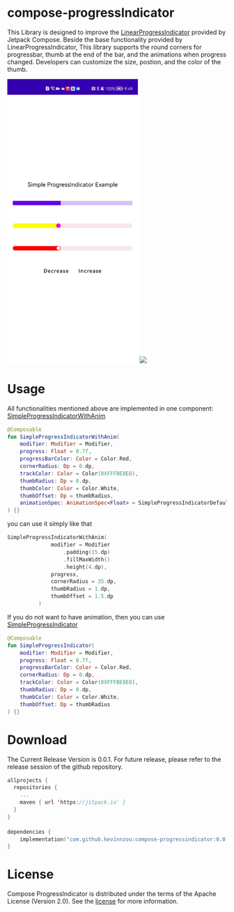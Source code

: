 # compose-progressIndicator
This Library is designed to improve the [LinearProgressIndicator](https://foso.github.io/Jetpack-Compose-Playground/material/linearprogressindicator/) provided by Jetpack Compose. Beside the base functionality provided by LinearProgressIndicator, This library supports the round corners for progressbar, thumb at the end of the bar, and the animations when progress changed. Developers can customize the size, postion, and the color of the thumb.

<img src="media/simple-indicator.gif" width=300> <img src="media/errorlist.gif" width=300>

# Usage
All functionalities mentioned above are implemented in one component: [SimpleProgressIndicatorWithAnim](https://github.com/KevinnZou/compose-progressIndicator/blob/main/progressindicator/src/main/java/com/kevinnzou/compose/progressindicator/SimpleProgressIndicator.kt)
```kotlin
@Composable
fun SimpleProgressIndicatorWithAnim(
    modifier: Modifier = Modifier,
    progress: Float = 0.7f,
    progressBarColor: Color = Color.Red,
    cornerRadius: Dp = 0.dp,
    trackColor: Color = Color(0XFFFBE8E8),
    thumbRadius: Dp = 0.dp,
    thumbColor: Color = Color.White,
    thumbOffset: Dp = thumbRadius,
    animationSpec: AnimationSpec<Float> = SimpleProgressIndicatorDefaults.SimpleProgressAnimationSpec,
) {}
```
you can use it simply like that
```kotlin
SimpleProgressIndicatorWithAnim(
              modifier = Modifier
                  .padding(15.dp)
                  .fillMaxWidth()
                  .height(4.dp),
              progress,
              cornerRadius = 35.dp,
              thumbRadius = 1.dp,
              thumbOffset = 1.5.dp
          )
```
If you do not want to have animation, then you can use [SimpleProgressIndicator](https://github.com/KevinnZou/compose-progressIndicator/blob/main/progressindicator/src/main/java/com/kevinnzou/compose/progressindicator/SimpleProgressIndicator.kt)
```kotlin
@Composable
fun SimpleProgressIndicator(
    modifier: Modifier = Modifier,
    progress: Float = 0.7f,
    progressBarColor: Color = Color.Red,
    cornerRadius: Dp = 0.dp,
    trackColor: Color = Color(0XFFFBE8E8),
    thumbRadius: Dp = 0.dp,
    thumbColor: Color = Color.White,
    thumbOffset: Dp = thumbRadius
) {}
```

# Download
The Current Release Version is 0.0.1. For future release, please refer to the release session of the github repository.
``` kotlin
allprojects {
  repositories {
    ...
    maven { url 'https://jitpack.io' }
  }
}

dependencies {
    implementation("com.github.kevinnzou:compose-progressindicator:0.0.1")
}

```

# License
Compose ProgressIndicator is distributed under the terms of the Apache License (Version 2.0). See the [license](https://github.com/KevinnZou/compose-progressIndicator/blob/main/LICENSE) for more information.
